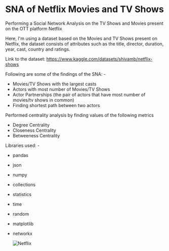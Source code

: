 # SNA of Netflix Movies and TV Shows
Performing a Social Network Analysis on the TV Shows and Movies present on the OTT platform Netflix

Here, I'm using a dataset based on the Movies and TV Shows present on Netflix, the dataset consists of attributes such as the title, director, duration, year, cast, country and ratings. 

Link to the dataset: https://www.kaggle.com/datasets/shivamb/netflix-shows

Following are some of the findings of the SNA: -

- Movies/TV Shows with the largest casts
- Actors with most number of Movies/TV Shows
- Actor Partnerships (the pair of actors that have most number of movies/tv shows in common)
- Finding shortest path between two actors

Performed centrality analysis by finding values of the following metrics
- Degree Centrality
- Closeness Centrality
- Betweeness Centrality

Libraries used: -

- pandas
- json
- numpy
- collections
- statistics
- time
- random
- matplotlib
- networkx

  ![Netflix](https://github.com/aryanshah295/Analysing-the-Network-of-Movie-Actors/assets/88359175/108de7f5-eee0-4849-8567-325aad150a58)
